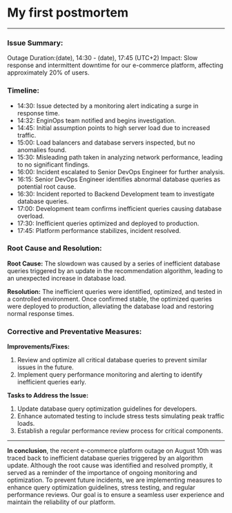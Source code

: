 # My first postmortem
---
### Issue Summary:
Outage Duration:(date), 14:30 - (date), 17:45 (UTC+2)
Impact: Slow response and intermittent downtime for our e-commerce platform, affecting approximately 20% of users.

### Timeline:
* 14:30: Issue detected by a monitoring alert indicating a surge in response time.
* 14:32: EnginOps team notified and begins investigation.
* 14:45: Initial assumption points to high server load due to increased traffic.
* 15:00: Load balancers and database servers inspected, but no anomalies found.
* 15:30: Misleading path taken in analyzing network performance, leading to no significant findings.
* 16:00: Incident escalated to Senior DevOps Engineer for further analysis.
* 16:15: Senior DevOps Engineer identifies abnormal database queries as potential root cause.
* 16:30: Incident reported to Backend Development team to investigate database queries.
* 17:00: Development team confirms inefficient queries causing database overload.
* 17:30: Inefficient queries optimized and deployed to production.
* 17:45: Platform performance stabilizes, incident resolved.

### Root Cause and Resolution:
**Root Cause:** The slowdown was caused by a series of inefficient database queries triggered by an update in the recommendation algorithm, leading to an unexpected increase in database load.

**Resolution:** The inefficient queries were identified, optimized, and tested in a controlled environment. Once confirmed stable, the optimized queries were deployed to production, alleviating the database load and restoring normal response times.

### Corrective and Preventative Measures:
**Improvements/Fixes:**

1. Review and optimize all critical database queries to prevent similar issues in the future.
2. Implement query performance monitoring and alerting to identify inefficient queries early.

**Tasks to Address the Issue:**

1. Update database query optimization guidelines for developers.
2. Enhance automated testing to include stress tests simulating peak traffic loads.
3. Establish a regular performance review process for critical components.
---
**In conclusion**, the recent e-commerce platform outage on August 10th was traced back to inefficient database queries triggered by an algorithm update. Although the root cause was identified and resolved promptly, it served as a reminder of the importance of ongoing monitoring and optimization. To prevent future incidents, we are implementing measures to enhance query optimization guidelines, stress testing, and regular performance reviews. Our goal is to ensure a seamless user experience and maintain the reliability of our platform.

